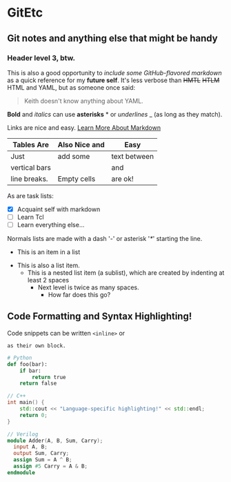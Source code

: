 # GitEtc
## Git notes and anything else that might be handy
### Header level 3, btw.

This is also a good opportunity to *include some GitHub-flavored markdown* as a quick reference for my **future self**.  It's less verbose than ~~HMTL~~ ~~HTLM~~ HTML and YAML, but as someone once said:
>Keith doesn't know anything about YAML.

**Bold** and *italics* can use __asterisks__ \* or _underlines_ \_ (as long as they match).

Links are nice and easy.  [Learn More About Markdown](https://guides.github.com/features/mastering-markdown/)

Tables Are | Also Nice and | Easy
-----------|---------------|-----
Just | add some | text between
vertical bars | | and 
line breaks. | Empty cells | are ok!

As are task lists:
- [x] Acquaint self with markdown
- [ ] Learn Tcl
- [ ] Learn everything else...

Normals lists are made with a dash '-' or asterisk '_*_' starting the line.

- This is an item in a list
* This is also a list item.
  * This is a nested list item (a sublist), which are created by indenting at least 2 spaces
    - Next level is twice as many spaces.
      - How far does this go?

## Code Formatting and Syntax Highlighting!

Code snippets can be written `<inline>` or
```
as their own block.
```

```python
# Python
def foo(bar):
    if bar:
        return true
    return false
```

```c++
// C++
int main() {
    std::cout << "Language-specific highlighting!" << std::endl;
    return 0;
}
```

```verilog
// Verilog
module Adder(A, B, Sum, Carry);
  input A, B;
  output Sum, Carry;
  assign Sum = A ^ B;
  assign #5 Carry = A & B;
endmodule
```
